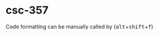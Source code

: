 # csc-357

Code formatting can be manually called by (<kbd>alt</kbd>+<kbd>shift</kbd>+<kbd>f</kbd>)

